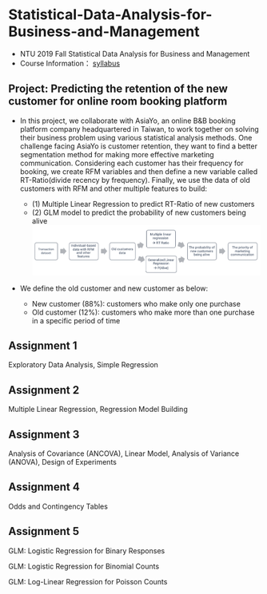 # Statistical-Data-Analysis-for-Business-and-Management

- NTU 2019 Fall Statistical Data Analysis for Business and Management
- Course Information： [syllabus](https://github.com/tzuhsuancheng/Statistical-Data-Analysis-for-Business-and-Management/blob/main/108-1_Business-Analytics_Syllabus_v1.pdf) 

## Project: Predicting the retention of the new customer for online room booking platform
- In this project, we collaborate with AsiaYo, an online B&B booking platform company headquartered in Taiwan, to work together on solving their business problem using various statistical analysis methods. One challenge facing AsiaYo is customer retention, they want to find a better segmentation method for making more effective marketing communication. Considering each customer has their frequency for booking, we create RFM variables and then define a new variable called RT-Ratio(divide recency by frequency). Finally, we use the data of old customers with RFM and other multiple features to build:
  - (1) Multiple Linear Regression to predict RT-Ratio of new customers
  - (2) GLM model to predict the probability of new customers being alive
![flow_chart](p1_flow.png)

- We define the old customer and new customer as below:
  - New customer (88%): customers who make only one purchase
  - Old customer (12%): customers who make more than one purchase in a specific period of time


## Assignment 1
Exploratory Data Analysis, Simple Regression

## Assignment 2
Multiple Linear Regression, Regression Model Building

## Assignment 3
Analysis of Covariance (ANCOVA), Linear Model, Analysis of Variance (ANOVA),  Design of Experiments

## Assignment 4
Odds and Contingency Tables

## Assignment 5
GLM: Logistic Regression for Binary Responses 

GLM: Logistic Regression for Binomial Counts

GLM: Log-Linear Regression for Poisson Counts 
